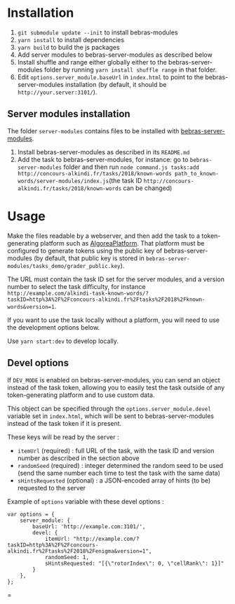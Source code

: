 # Installation

1. `git submodule update --init` to install bebras-modules
2. `yarn install` to install dependencies
3. `yarn build` to build the js packages
4. Add server modules to bebras-server-modules as described below
5. Install shuffle and range either globally either to the bebras-server-modules folder by running `yarn install shuffle range` in that folder.
6. Edit `options.server_module.baseUrl` in `index.html` to point to the bebras-server-modules installation (by default, it should be `http://your.server:3101/`).

## Server modules installation

The folder `server-modules` contains files to be installed with [bebras-server-modules](https://github.com/France-ioi/bebras-server-modules).

1. Install bebras-server-modules as described in its `README.md`
2. Add the task to bebras-server-modules, for instance: go to `bebras-server-modules` folder and then run `node command.js tasks:add http://concours-alkindi.fr/tasks/2018/known-words path_to_known-words/server-modules/index.js`(the task ID `http://concours-alkindi.fr/tasks/2018/known-words` can be changed)

# Usage

Make the files readable by a webserver, and then add the task to a token-generating platform such as [AlgoreaPlatform](https://github.com/France-ioi/AlgoreaPlatform). That platform must be configured to generate tokens using the public key of bebras-server-modules (by default, that public key is stored in `bebras-server-modules/tasks_demo/grader_public.key`).

The URL must contain the task ID set for the server modules, and a version number to select the task difficulty, for instance `http://example.com/alkindi-task-known-words/?taskID=http%3A%2F%2Fconcours-alkindi.fr%2Ftasks%2F2018%2Fknown-words&version=1`.

If you want to use the task locally without a platform, you will need to use the development options below.

Use `yarn start:dev` to develop locally.

## Devel options

If `DEV_MODE` is enabled on bebras-server-modules, you can send an object instead of the task token, allowing you to easily test the task outside of any token-generating platform and to use custom data.

This object can be specified through the `options.server_module.devel` variable set in `index.html`, which will be sent to bebras-server-modules instead of the task token if it is present.

These keys will be read by the server :
* `itemUrl` (required) : full URL of the task, with the task ID and version number as described in the section above
* `randomSeed` (required) : integer determined the random seed to be used (send the same number each time to test the task with the same data)
* `sHintsRequested` (optional) : a JSON-encoded array of hints (to be) requested to the server

Example of `options` variable with these devel options :
```
var options = {
    server_module: {
        baseUrl: 'http://example.com:3101/',
        devel: {
            itemUrl: "http://example.com/?taskID=http%3A%2F%2Fconcours-alkindi.fr%2Ftasks%2F2018%2Fenigma&version=1",
            randomSeed: 1,
            sHintsRequested: "[{\"rotorIndex\": 0, \"cellRank\": 1}]"
        }
    },
};
```
=


